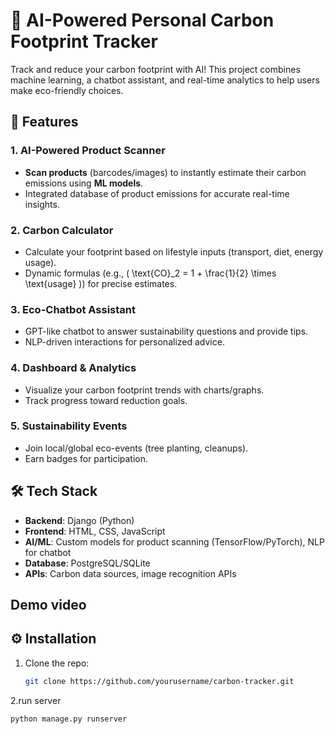 # 🌱 AI-Powered Personal Carbon Footprint Tracker

Track and reduce your carbon footprint with AI! This project combines machine learning, a chatbot assistant, and real-time analytics to help users make eco-friendly choices.


## 🚀 Features

### **1. AI-Powered Product Scanner**
- **Scan products** (barcodes/images) to instantly estimate their carbon emissions using **ML models**.
- Integrated database of product emissions for accurate real-time insights.

### **2. Carbon Calculator**
- Calculate your footprint based on lifestyle inputs (transport, diet, energy usage).
- Dynamic formulas (e.g., \( \text{CO}_2 = 1 + \frac{1}{2} \times \text{usage} \)) for precise estimates.

### **3. Eco-Chatbot Assistant**
- GPT-like chatbot to answer sustainability questions and provide tips.
- NLP-driven interactions for personalized advice.

### **4. Dashboard & Analytics**
- Visualize your carbon footprint trends with charts/graphs.
- Track progress toward reduction goals.

### **5. Sustainability Events**
- Join local/global eco-events (tree planting, cleanups).
- Earn badges for participation.

## 🛠️ Tech Stack
- **Backend**: Django (Python)
- **Frontend**: HTML, CSS, JavaScript
- **AI/ML**: Custom models for product scanning (TensorFlow/PyTorch), NLP for chatbot
- **Database**: PostgreSQL/SQLite
- **APIs**: Carbon data sources, image recognition APIs
  
## Demo video

## ⚙️ Installation
1. Clone the repo:
   ```bash
   git clone https://github.com/yourusername/carbon-tracker.git
2.run server 
   ```bash
   python manage.py runserver
